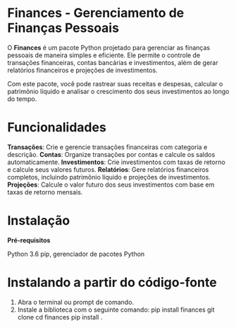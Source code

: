 # Finances - Gerenciamento de Finanças Pessoais

O **Finances** é um pacote Python projetado para gerenciar as finanças pessoais de maneira simples e eficiente. Ele permite o controle de transações financeiras, contas bancárias e investimentos, além de gerar relatórios financeiros e projeções de investimentos.

Com este pacote, você pode rastrear suas receitas e despesas, calcular o patrimônio líquido e analisar o crescimento dos seus investimentos ao longo do tempo.

# Funcionalidades

**Transações**: Crie e gerencie transações financeiras com categoria e descrição.
**Contas**: Organize transações por contas e calcule os saldos automaticamente.
**Investimentos**: Crie investimentos com taxas de retorno e calcule seus valores futuros.
**Relatórios**: Gere relatórios financeiros completos, incluindo patrimônio líquido e projeções de investimentos.
**Projeções**: Calcule o valor futuro dos seus investimentos com base em taxas de retorno mensais.


# Instalação

**Pré-requisitos**

Python 3.6
pip, gerenciador de pacotes Python

# Instalando a partir do código-fonte

1. Abra o terminal ou prompt de comando.
2. Instale a biblioteca com o seguinte comando: pip install finances
git clone 
cd finances
pip install .
